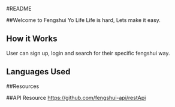 #README 

##Welcome to Fengshui Yo Life 
Life is hard, Lets make it easy. 

## How it Works 
User can sign up, login and search for their specific fengshui way. 

## Languages Used

##Resources


##API Resource
https://github.com/fengshui-api/restApi
